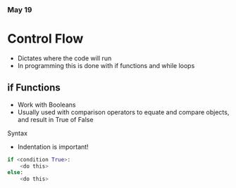 ### May 19
# Control Flow


- Dictates where the code will run
- In programming this is done with if functions and while loops

## if Functions

- Work with Booleans
- Usually used with comparison operators to equate and compare objects, and result in True of False


Syntax

- Indentation is important!

```Python
if <condition True>:
    <do this>
else:
    <do this>
```
